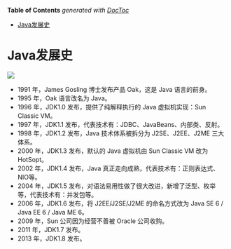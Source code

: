 <!-- START doctoc generated TOC please keep comment here to allow auto update -->
<!-- DON'T EDIT THIS SECTION, INSTEAD RE-RUN doctoc TO UPDATE -->
**Table of Contents**  *generated with [DocToc](https://github.com/thlorenz/doctoc)*

- [Java发展史](#java%E5%8F%91%E5%B1%95%E5%8F%B2)

<!-- END doctoc generated TOC please keep comment here to allow auto update -->

# Java发展史

![](../img/00/00_01_java_history.png)

- 1991 年，James Gosling 博士发布产品 Oak，这是 Java 语言的前身。
- 1995 年，Oak 语言改名为 Java。
- 1996 年，JDK1.0 发布，提供了纯解释执行的 Java 虚拟机实现：Sun Classic VM。
- 1997 年，JDK1.1 发布，代表技术有：JDBC、JavaBeans、内部类、反射。
- 1998 年，JDK1.2 发布，Java 技术体系被拆分为 J2SE、J2EE、J2ME 三大体系。
- 2000 年，JDK1.3 发布，默认的 Java 虚拟机由 Sun Classic VM 改为 HotSopt。
- 2002 年，JDK1.4 发布，Java 真正走向成熟，代表技术有：正则表达式、NIO等。
- 2004 年，JDK1.5 发布，对语法易用性做了很大改进，新增了泛型、枚举等，代表技术有：并发包等。
- 2006 年，JDK1.6 发布，将 J2EE/J2SE/J2ME 的命名方式改为 Java SE 6 / Java EE 6 / Java ME 6。
- 2009 年，Sun 公司因为经营不善被 Oracle 公司收购。
- 2011 年，JDK1.7 发布。
- 2013 年，JDK1.8 发布。




